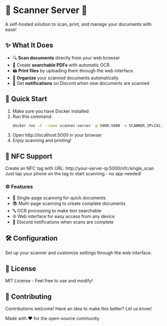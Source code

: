 # 📄 Scanner Server 📄

A self-hosted solution to scan, print, and manage your documents with ease!

## ✨ What It Does

- 🔍 **Scan documents** directly from your web browser
- 🔎 Create **searchable PDFs** with automatic OCR
- 🖨️ **Print files** by uploading them through the web interface
- 📂 **Organize** your scanned documents automatically
- 🔔 Get **notifications** on Discord when new documents are scanned

## 🚀 Quick Start

1. Make sure you have Docker installed
2. Run this command:
   ```bash
   docker run -d --name scanner-server -p 5000:5000 -e SCANNER_IP=192.168.1.100 -v scanner_data:/data/scan yourusername/scanner-server
   ```
3. Open http://localhost:5000 in your browser
4. Enjoy scanning and printing!

## 📱 NFC Support
Create an NFC tag with URL: http://your-server-ip:5000/nfc/single_scan
Just tap your phone on the tag to start scanning - no app needed!

### ⚙️ Features

- 📑 Single-page scanning for quick documents
- 📚 Multi-page scanning to create complete documents
- 🔤 OCR processing to make text searchable
- 🌐 Web interface for easy access from any device
- 📨 Discord notifications when scans are complete

## 🛠️ Configuration
Set up your scanner and customize settings through the web interface.

## 📝 License
MIT License - Feel free to use and modify!

## 👥 Contributing
Contributions welcome! Have an idea to make this better? Let us know!

Made with ❤️ for the open-source community
